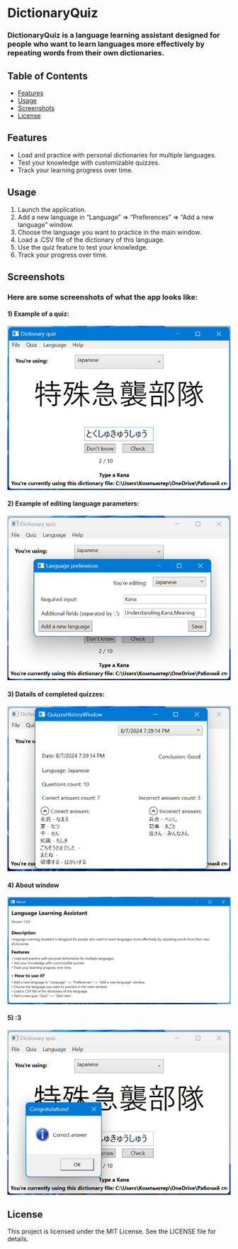 # DictionaryQuiz

### DictionaryQuiz is a language learning assistant designed for people who want to learn languages more effectively by repeating words from their own dictionaries.

## Table of Contents

- [Features](#features)
- [Usage](#usage)
- [Screenshots](#screenshots)
- [License](#license)

## Features

- Load and practice with personal dictionaries for multiple languages.
- Test your knowledge with customizable quizzes.
- Track your learning progress over time.

## Usage

1. Launch the application.
2. Add a new language in “Language” => “Preferences” => “Add a new language” window.
3. Choose the language you want to practice in the main window.
4. Load a .CSV file of the dictionary of this language.
5. Use the quiz feature to test your knowledge.
6. Track your progress over time.

## Screenshots

### Here are some screenshots of what the app looks like:

#### 1) Example of a quiz:
![](https://github.com/Vertiigor/DictionaryQuiz/blob/refactor/DictionaryQuiz/Screenshots/1.png)

#### 2) Example of editing language parameters:
![](https://github.com/Vertiigor/DictionaryQuiz/blob/refactor/DictionaryQuiz/Screenshots/2.png)

#### 3) Datails of completed quizzes:
![](https://github.com/Vertiigor/DictionaryQuiz/blob/refactor/DictionaryQuiz/Screenshots/3.png)

#### 4) About window
![](https://github.com/Vertiigor/DictionaryQuiz/blob/refactor/DictionaryQuiz/Screenshots/4.png)

#### 5) :3
![](https://github.com/Vertiigor/DictionaryQuiz/blob/refactor/DictionaryQuiz/Screenshots/5.png)


## License

This project is licensed under the MIT License. See the LICENSE file for details.
